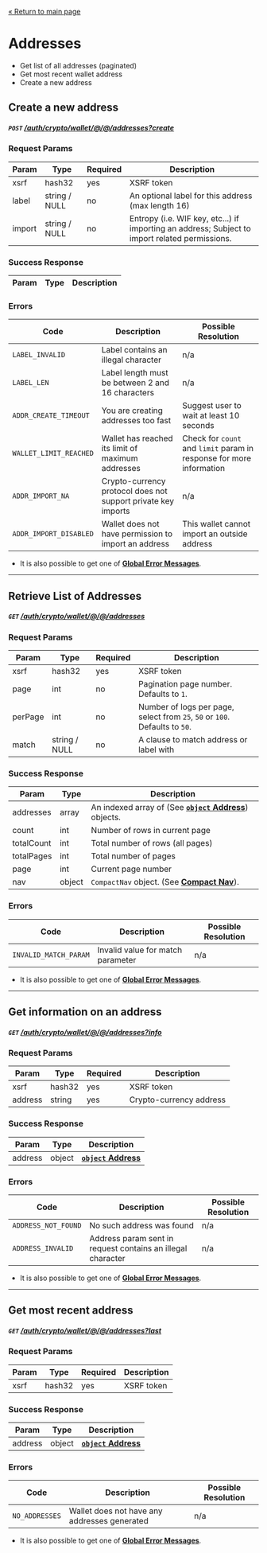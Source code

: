 [&laquo; Return to main page](../../../../README.md)

# Addresses

* Get list of all addresses (paginated)
* Get most recent wallet address
* Create a new address

## Create a new address
##### `POST`  [/auth/crypto/wallet/@/@/addresses?create]()

### Request Params

Param | Type | Required | Description
--- | --- | --- | ---
xsrf | hash32 | yes | XSRF token
label | string / NULL | no | An optional label for this address (max length 16)
import | string / NULL | no | Entropy (i.e. WIF key, etc...) if importing an address; Subject to import related permissions.

### Success Response

Param | Type |  Description
--- | --- | --- 

### Errors

Code | Description| Possible Resolution
--- | --- | ---
`LABEL_INVALID` | Label contains an illegal character | n/a
`LABEL_LEN` | Label length must be between 2 and 16 characters | n/a
`ADDR_CREATE_TIMEOUT` | You are creating addresses too fast | Suggest user to wait at least 10 seconds
`WALLET_LIMIT_REACHED` | Wallet has reached its limit of maximum addresses | Check for `count` and `limit` param in response for more information
`ADDR_IMPORT_NA` | Crypto-currency protocol does not support private key imports | n/a
`ADDR_IMPORT_DISABLED` | Wallet does not have permission to import an address | This wallet cannot import an outside address

* It is also possible to get one of [**Global Error Messages**](../../../../README.md#global-error-messages).

---

## Retrieve List of Addresses
##### `GET`  [/auth/crypto/wallet/@/@/addresses]()

### Request Params

Param | Type | Required | Description
--- | --- | --- | ---
xsrf | hash32 | yes | XSRF token
page | int | no | Pagination page number. Defaults to `1`.
perPage | int | no | Number of logs per page, select from `25`, `50` or `100`. Defaults to `50`.
match | string / NULL | no | A clause to match address or label with

### Success Response

Param | Type |  Description
--- | --- | --- 
addresses | array | An indexed array of (See [**`object` Address**](../../../../models/CRYPTO.md#object-address)) objects.
count | int | Number of rows in current page
totalCount | int | Total number of rows (all pages)
totalPages | int | Total number of pages
page | int | Current page number
nav | object | `CompactNav` object. (See [**Compact Nav**](../../../../models/PAGINATION.md#object-compactnav)).

### Errors

Code | Description| Possible Resolution
--- | --- | ---
`INVALID_MATCH_PARAM` | Invalid value for match parameter | n/a

* It is also possible to get one of [**Global Error Messages**](../../../../README.md#global-error-messages).

---

## Get information on an address
##### `GET`  [/auth/crypto/wallet/@/@/addresses?info]()

### Request Params

Param | Type | Required | Description
--- | --- | --- | ---
xsrf | hash32 | yes | XSRF token
address | string | yes | Crypto-currency address

### Success Response

Param | Type |  Description
--- | --- | --- 
address | object | [**`object` Address**](../../../../models/CRYPTO.md#object-address)

### Errors

Code | Description| Possible Resolution
--- | --- | ---
`ADDRESS_NOT_FOUND` | No such address was found | n/a
`ADDRESS_INVALID` | Address param sent in request contains an illegal character | n/a

* It is also possible to get one of [**Global Error Messages**](../../../../README.md#global-error-messages).

---

## Get most recent address
##### `GET`  [/auth/crypto/wallet/@/@/addresses?last]()

### Request Params

Param | Type | Required | Description
--- | --- | --- | ---
xsrf | hash32 | yes | XSRF token

### Success Response

Param | Type |  Description
--- | --- | --- 
address | object | [**`object` Address**](../../../../models/CRYPTO.md#object-address)

### Errors

Code | Description| Possible Resolution
--- | --- | ---
`NO_ADDRESSES` | Wallet does not have any addresses generated | n/a

* It is also possible to get one of [**Global Error Messages**](../../../../README.md#global-error-messages).